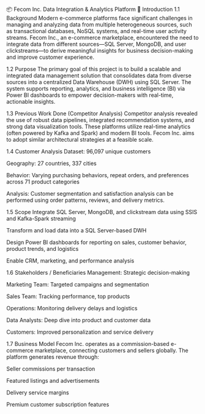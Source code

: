 📦 Fecom Inc. Data Integration & Analytics Platform
📘 Introduction
1.1 Background
Modern e-commerce platforms face significant challenges in managing and analyzing data from multiple heterogeneous sources, such as transactional databases, NoSQL systems, and real-time user activity streams. Fecom Inc., an e-commerce marketplace, encountered the need to integrate data from different sources—SQL Server, MongoDB, and user clickstreams—to derive meaningful insights for business decision-making and improve customer experience.​

1.2 Purpose
The primary goal of this project is to build a scalable and integrated data management solution that consolidates data from diverse sources into a centralized Data Warehouse (DWH) using SQL Server. The system supports reporting, analytics, and business intelligence (BI) via Power BI dashboards to empower decision-makers with real-time, actionable insights.​

1.3 Previous Work Done (Competitor Analysis)
Competitor analysis revealed the use of robust data pipelines, integrated recommendation systems, and strong data visualization tools. These platforms utilize real-time analytics (often powered by Kafka and Spark) and modern BI tools. Fecom Inc. aims to adopt similar architectural strategies at a feasible scale.​

1.4 Customer Analysis
Dataset: 96,097 unique customers

Geography: 27 countries, 337 cities

Behavior: Varying purchasing behaviors, repeat orders, and preferences across 71 product categories

Analysis: Customer segmentation and satisfaction analysis can be performed using order patterns, reviews, and delivery metrics.​

1.5 Scope
Integrate SQL Server, MongoDB, and clickstream data using SSIS and Kafka-Spark streaming

Transform and load data into a SQL Server-based DWH

Design Power BI dashboards for reporting on sales, customer behavior, product trends, and logistics

Enable CRM, marketing, and performance analysis​

1.6 Stakeholders / Beneficiaries
Management: Strategic decision-making

Marketing Team: Targeted campaigns and segmentation

Sales Team: Tracking performance, top products

Operations: Monitoring delivery delays and logistics

Data Analysts: Deep dive into product and customer data

Customers: Improved personalization and service delivery​

1.7 Business Model
Fecom Inc. operates as a commission-based e-commerce marketplace, connecting customers and sellers globally. The platform generates revenue through:​

Seller commissions per transaction

Featured listings and advertisements

Delivery service margins

Premium customer subscription features
